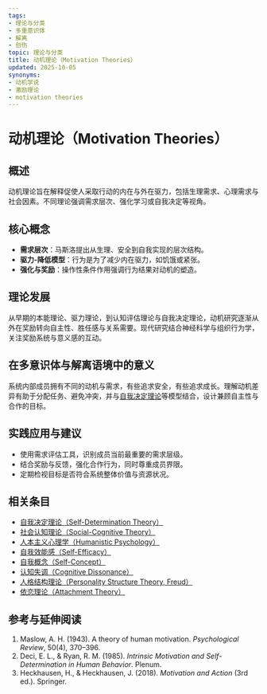 ```yaml
---
tags:
- 理论与分类
- 多重意识体
- 解离
- 创伤
topic: 理论与分类
title: 动机理论（Motivation Theories）
updated: 2025-10-05
synonyms:
- 动机学说
- 激励理论
- motivation theories
---
```


# 动机理论（Motivation Theories）

## 概述

动机理论旨在解释促使人采取行动的内在与外在驱力，包括生理需求、心理需求与社会因素。不同理论强调需求层次、强化学习或自我决定等视角。

## 核心概念

- **需求层次**：马斯洛提出从生理、安全到自我实现的层次结构。
- **驱力-降低模型**：行为是为了减少内在驱力，如饥饿或紧张。
- **强化与奖励**：操作性条件作用强调行为结果对动机的塑造。

## 理论发展

从早期的本能理论、驱力理论，到认知评估理论与自我决定理论，动机研究逐渐从外在奖励转向自主性、胜任感与关系需要。现代研究结合神经科学与组织行为学，关注奖励系统与意义感的互动。

## 在多意识体与解离语境中的意义

系统内部成员拥有不同的动机与需求，有些追求安全，有些追求成长。理解动机差异有助于分配任务、避免冲突，并与[自我决定理论](Self-Determination-Theory.md)等模型结合，设计兼顾自主性与合作的目标。

## 实践应用与建议

- 使用需求评估工具，识别成员当前最重要的需求层级。
- 结合奖励与反馈，强化合作行为，同时尊重成员界限。
- 定期检视目标是否符合系统整体价值与资源状况。

## 相关条目

- [自我决定理论（Self-Determination Theory）](Self-Determination-Theory.md)
- [社会认知理论（Social-Cognitive Theory）](Social-Cognitive-Theory.md)
- [人本主义心理学（Humanistic Psychology）](Humanistic-Psychology.md)
- [自我效能感（Self-Efficacy）](Self-Efficacy.md)
- [自我概念（Self-Concept）](Self-Concept.md)
- [认知失调（Cognitive Dissonance）](Cognitive-Dissonance.md)
- [人格结构理论（Personality Structure Theory, Freud）](Personality-Structure-Theory.md)
- [依恋理论（Attachment Theory）](Attachment-Theory.md)

## 参考与延伸阅读

1. Maslow, A. H. (1943). A theory of human motivation. *Psychological Review*, 50(4), 370–396.
2. Deci, E. L., & Ryan, R. M. (1985). *Intrinsic Motivation and Self-Determination in Human Behavior*. Plenum.
3. Heckhausen, H., & Heckhausen, J. (2018). *Motivation and Action* (3rd ed.). Springer.
